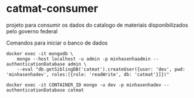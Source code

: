 # catmat-consumer

projeto para consumir os dados do catalogo de materiais disponibilizados pelo governo federal


Comandos para iniciar o banco de dados
```
docker exec -it mongodb \
    mongo --host localhost -u admin -p minhasenhaadmin --authenticationDatabase admin \
    --eval "db.getSiblingDB('catmat').createUser({user: 'dev', pwd: 'minhasenhadev', roles:[{role: 'readWrite', db: 'catmat'}]})"
```

```
docker exec -it CONTAINER_ID mongo -u dev -p minhasenhadev --authenticationDatabase catmat 
```
